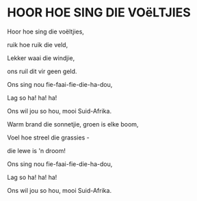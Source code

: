 # HOOR HOE SING DIE VOëLTJIES

Hoor hoe sing die voëltjies,

ruik hoe ruik die veld,

Lekker waai die windjie,

ons ruil dit vir geen geld.

Ons sing nou fie-faai-fie-die-ha-dou,

Lag so ha! ha! ha!

Ons wil jou so hou, mooi Suid-Afrika.


Warm brand die sonnetjie, groen is elke boom,

Voel hoe streel die grassies -

die lewe is 'n droom!

Ons sing nou fie-faai-fie-die-ha-dou,

Lag so ha! ha! ha!

Ons wil jou so hou, mooi Suid-Afrika.

